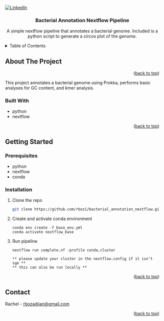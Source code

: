 <!-- PROJECT SHIELDS -->
<!--
*** I'm using markdown "reference style" links for readability.
*** Reference links are enclosed in brackets [ ] instead of parentheses ( ).
*** See the bottom of this document for the declaration of the reference variables
*** for contributors-url, forks-url, etc. This is an optional, concise syntax you may use.
*** https://www.markdownguide.org/basic-syntax/#reference-style-links
-->
[![LinkedIn][linkedin-shield]][linkedin-url]



<!-- PROJECT LOGO -->
  <h3 align="center">Bacterial Annotation Nextflow Pipeline</h3>

  <p align="center">
    A simple nextflow pipeline that annotates a bacterial genome. Included is a python script to generate a circos plot of the genome.

  </p>
</div>



<!-- TABLE OF CONTENTS -->
<details>
  <summary>Table of Contents</summary>
  <ol>
    <li>
      <a href="#about-the-project">About The Script</a>
      <ul>
        <li><a href="#built-with">Built With</a></li>
      </ul>
    </li>
    <li>
      <a href="#getting-started">Getting Started</a>
      <ul>
        <li><a href="#prerequisites">Prerequisites</a></li>
        <li><a href="#installation">Installation</a></li>
      </ul>
    </li>
    <li><a href="#contact">Contact</a></li>
  </ol>
</details>



<!-- ABOUT THE PROJECT -->
## About The Project



<p align="right">(<a href="#readme-top">back to top</a>)

This project annotates a bacterial genome using Prokka, performs basic analyses for GC content, and kmer analysis.

</p>

### Built With

- python
- nextflow




<p align="right">(<a href="#readme-top">back to top</a>)</p>



<!-- GETTING STARTED -->
## Getting Started

### Prerequisites
* python
* nextflow
* conda

### Installation

1. Clone the repo
   ```sh
   git clone https://github.com/rboz1/bacterial_annotation_nextflow.git
2. Create and activate conda environment 
   ```
   conda env create -f base_env.yml
   conda activate nextflow_base
3. Run pipeline
   ```
   nextflow run complete.nf -profile conda,cluster

   ** please update your cluster in the nextflow.config if it isn't sge **
   ** this can also be run locally **
<p align="right">(<a href="#readme-top">back to top</a>)</p>

<!-- CONTACT -->
## Contact

Rachel - rbozadjian@gmail.com

<p align="right">(<a href="#readme-top">back to top</a>)</p>

<!-- MARKDOWN LINKS & IMAGES -->
<!-- https://www.markdownguide.org/basic-syntax/#reference-style-links -->
[linkedin-shield]: https://img.shields.io/badge/-LinkedIn-black.svg?style=for-the-badge&logo=linkedin&colorB=555
[linkedin-url]: www.linkedin.com/in/rachel-bozadjian-203999109

